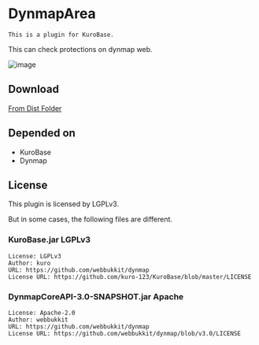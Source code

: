 # DynmapArea

    This is a plugin for KuroBase.

This can check protections on dynmap web.

![image](https://cldup.com/QY2EtcCu5F.png)

## Download

[From Dist Folder](https://github.com/beito123/DynmapArea/tree/master/dist)

## Depended on

- KuroBase
- Dynmap

## License

This plugin is licensed by LGPLv3.

But in some cases, the following files are different.

### KuroBase.jar LGPLv3

    License: LGPLv3
    Author: kuro
    URL: https://github.com/webbukkit/dynmap
    License URL: https://github.com/kuro-123/KuroBase/blob/master/LICENSE

### DynmapCoreAPI-3.0-SNAPSHOT.jar Apache

    License: Apache-2.0
    Author: webbukkit
    URL: https://github.com/webbukkit/dynmap
    License URL: https://github.com/webbukkit/dynmap/blob/v3.0/LICENSE

